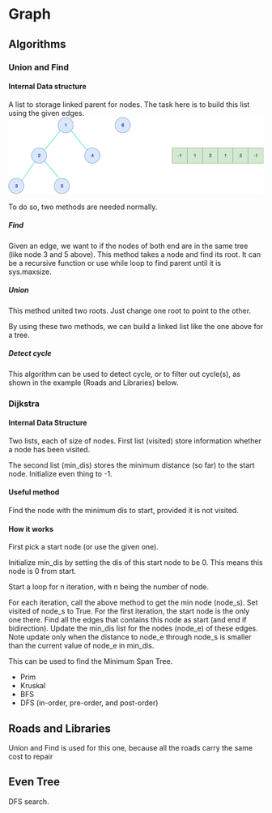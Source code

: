# Graph
## Algorithms
### Union and Find

#### Internal Data structure
A list to storage linked parent for nodes. The task here
is to build this list using the given edges.
![union_find](images/Union_find.png)

To do so, two methods are needed normally.
##### Find
Given an edge, we want to if the nodes of both end are in the same 
tree (like node 3 and 5 above). This method takes a node and 
find its root. 
It can be a recursive function or use while loop to find 
parent until it is sys.maxsize. 

##### Union
This method united two roots. Just change one root to point
to the other. 

By using these two methods, we can build a linked list like
the one above for a tree.

##### Detect cycle
This algorithm can be used to detect cycle, or to filter out
cycle(s), as shown in the example (Roads and Libraries) below.

### Dijkstra
#### Internal Data Structure
Two lists, each of size of nodes.
First list (visited) store information whether a node has been visited. 

The second list (min_dis) stores the minimum distance (so far) to the start node. Initialize even thing to -1.

#### Useful method
Find the node with the minimum dis to start, provided it is 
not visited. 

#### How it works
First pick a start node (or use the given one).

Initialize min_dis by setting the dis of this start node to be 0. This means this node is 0 from start. 

Start a loop for n iteration, with n being the number of node.

For each iteration, call the above method to get the min node (node_s).
Set visited of node_s to True.
For the first iteration, the start node is the only one there.
Find all the edges that contains this node as start 
(and end if bidirection). 
Update the min_dis list for the nodes (node_e) of these edges.
Note update only when the distance to node_e through node_s is
smaller than the current value of node_e in min_dis.

This can be used to find the Minimum Span Tree.

* Prim
* Kruskal
* BFS
* DFS (in-order, pre-order, and post-order)

## Roads and Libraries
Union and Find is used for this one, because all the roads carry the
same cost to repair

## Even Tree
DFS search. 
